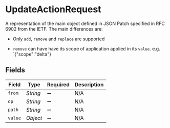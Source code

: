 # UpdateActionRequest

A representation of the main object defined in JSON Patch specified in RFC 6902 from the IETF. The main differences are:

* Only `add`, `remove` and `replace` are supported

* `remove` can have have its scope of application applied in its `value`. e.g. `{"scope":"delta"}


## Fields

| Field              | Type               | Required           | Description        |
| ------------------ | ------------------ | ------------------ | ------------------ |
| `from`             | *String*           | :heavy_minus_sign: | N/A                |
| `op`               | *String*           | :heavy_minus_sign: | N/A                |
| `path`             | *String*           | :heavy_minus_sign: | N/A                |
| `value`            | *Object*           | :heavy_minus_sign: | N/A                |